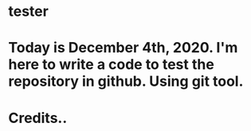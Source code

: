 # tester
# Today is December 4th, 2020. I'm here to write a code to test the repository in github. Using git tool.
# Credits..

